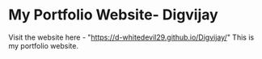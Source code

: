 # My Portfolio Website- Digvijay
Visit the website here - "https://d-whitedevil29.github.io/Digvijay/"
This is my portfolio website.
